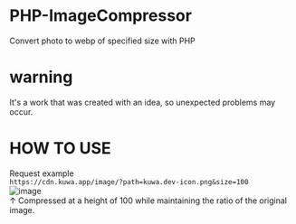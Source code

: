 # PHP-ImageCompressor
Convert photo to webp of specified size with PHP

# warning
It's a work that was created with an idea, so unexpected problems may occur.

# HOW TO USE
Request example<br>
`https://cdn.kuwa.app/image/?path=kuwa.dev-icon.png&size=100`<br>
![image](https://cdn.kuwa.app/image/?path=kuwa.dev-icon.png&size=100)<br>
↑ Compressed at a height of 100 while maintaining the ratio of the original image.
